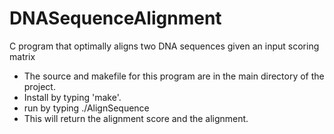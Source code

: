 DNASequenceAlignment
===================

C program that optimally aligns two DNA sequences given an input scoring matrix


- The source and makefile for this program are in the main directory of the project.
- Install by typing 'make'.
- run by typing ./AlignSequence <scoring matrix file> <sequence1> <sequence2> <gapOpenCost> <gapExtensionCost> <zeroshift>
- This will return the alignment score and the alignment.

